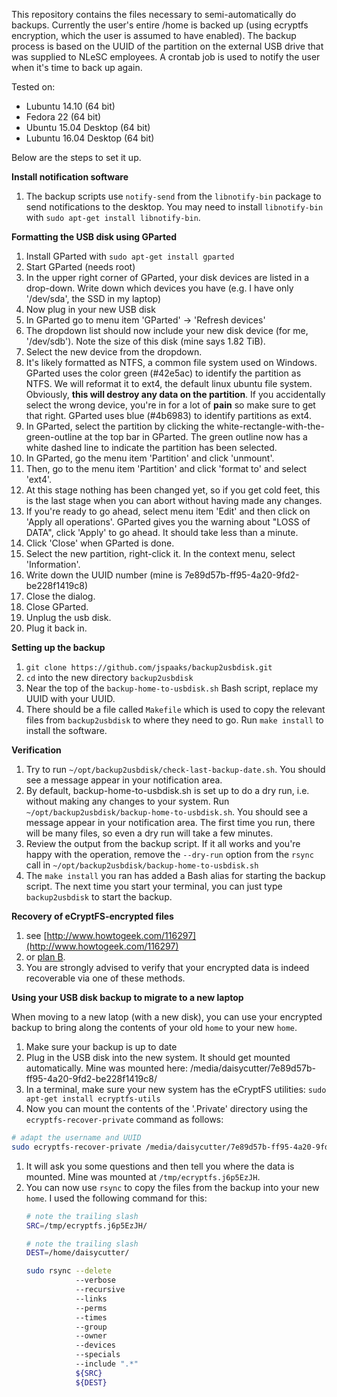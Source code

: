 This repository contains the files necessary to semi-automatically do backups. Currently the user's entire /home is backed up (using ecryptfs encryption, which the user is assumed to have enabled). The backup process is based on the UUID of the partition on the external USB drive that was supplied to NLeSC employees. A crontab job is used to notify the user when it's time to back up again.

Tested on:

* Lubuntu 14.10  (64 bit)
* Fedora 22  (64 bit)
* Ubuntu 15.04 Desktop (64 bit)
* Lubuntu 16.04 Desktop (64 bit)


Below are the steps to set it up.

**Install notification software**

1. The backup scripts use ``notify-send`` from the ``libnotify-bin`` package to send notifications to the desktop. You may need to install ``libnotify-bin`` with ``sudo apt-get install libnotify-bin``.

**Formatting the USB disk using GParted**

1. Install GParted with ``sudo apt-get install gparted``
1. Start GParted (needs root)
1. In the upper right corner of GParted, your disk devices are listed in a drop-down. Write down which devices you have (e.g. I have only '/dev/sda', the SSD in my laptop)
1. Now plug in your new USB disk
1. In GParted go to menu item 'GParted' -> 'Refresh devices'
1. The dropdown list should now include your new disk device (for me, '/dev/sdb'). Note the size of this disk (mine says 1.82 TiB).
1. Select the new device from the dropdown.
1. It's likely formatted as NTFS, a common file system used on Windows. GParted uses the color green (#42e5ac) to identify the partition as NTFS. We will reformat it to ext4, the default linux ubuntu file system. Obviously, **this will destroy any data on the partition**. If you accidentally select the wrong device, you're in for a lot of **pain** so make sure to get that right. GParted uses blue (#4b6983) to identify partitions as ext4.
1. In GParted, select the partition by clicking the white-rectangle-with-the-green-outline at the top bar in GParted. The green outline now has a white dashed line to indicate the partition has been selected.
1. In GParted, go the menu item 'Partition' and click 'unmount'.
1. Then, go to the menu item 'Partition' and click 'format to' and select 'ext4'.
1. At this stage nothing has been changed yet, so if you get cold feet, this is the last stage when you can abort without having made any changes.
1. If you're ready to go ahead, select menu item 'Edit' and then click on 'Apply all operations'. GParted gives you the warning about "LOSS of DATA", click 'Apply' to go ahead. It should take less than a minute.
1. Click 'Close' when GParted is done.
1. Select the new partition, right-click it. In the context menu, select 'Information'.
1. Write down the UUID number (mine is 7e89d57b-ff95-4a20-9fd2-be228f1419c8)
1. Close the dialog.
1. Close GParted.
1. Unplug the usb disk.
1. Plug it back in.

**Setting up the backup**

1. ``git clone https://github.com/jspaaks/backup2usbdisk.git``
1. ``cd`` into the new directory ``backup2usbdisk``
1. Near the top of the ``backup-home-to-usbdisk.sh`` Bash script, replace my UUID with your UUID.
1. There should be a file called ``Makefile`` which is used to copy the relevant files from ``backup2usbdisk`` to where they need to go. Run ``make install`` to install the software.

**Verification**

1. Try to run ``~/opt/backup2usbdisk/check-last-backup-date.sh``. You should see a message appear in your notification area.
1. By default, backup-home-to-usbdisk.sh is set up to do a dry run, i.e. without making any changes to your system. Run ``~/opt/backup2usbdisk/backup-home-to-usbdisk.sh``. You should see a message appear in your notification area. The first time you run, there will be many files, so even a dry run will take a few minutes.
1. Review the output from the backup script. If it all works and you're happy with the operation, remove the ``--dry-run`` option from the ``rsync`` call in ``~/opt/backup2usbdisk/backup-home-to-usbdisk.sh``
1. The ``make install`` you ran has added a Bash alias for starting the backup script. The next time you start your terminal, you can just type ``backup2usbdisk`` to start the backup.

**Recovery of eCryptFS-encrypted files**

1. see [http://www.howtogeek.com/116297](http://www.howtogeek.com/116297)
1. or [plan B](decrypt-plan-b.md).
1. You are strongly advised to verify that your encrypted data is indeed recoverable via one of these methods.


**Using your USB disk backup to migrate to a new laptop**

When moving to a new latop (with a new disk), you can use your encrypted backup to bring along the contents of your old ``home`` to your new ``home``.

1. Make sure your backup is up to date
1. Plug in the USB disk into the new system. It should get mounted automatically. Mine was mounted here: /media/daisycutter/7e89d57b-ff95-4a20-9fd2-be228f1419c8/
1. In a terminal, make sure your new system has the eCryptFS utilities: ``sudo apt-get install ecryptfs-utils``
1. Now you can mount the contents of the '.Private' directory using the ``ecryptfs-recover-private`` command as follows:
  ```bash
  # adapt the username and UUID
  sudo ecryptfs-recover-private /media/daisycutter/7e89d57b-ff95-4a20-9fd2-be228f1419c8/daisycutter-encrypted.bak/.Private/
  ```
1. It will ask you some questions and then tell you where the data is mounted. Mine was mounted at ``/tmp/ecryptfs.j6p5EzJH``.
1. You can now use ``rsync`` to copy the files from the backup into your new ``home``. I used the following command for this:
   ```bash
   # note the trailing slash
   SRC=/tmp/ecryptfs.j6p5EzJH/

   # note the trailing slash
   DEST=/home/daisycutter/

   sudo rsync --delete
              --verbose
              --recursive
              --links
              --perms
              --times
              --group
              --owner
              --devices
              --specials
              --include ".*"
              ${SRC}
              ${DEST}

   ```


